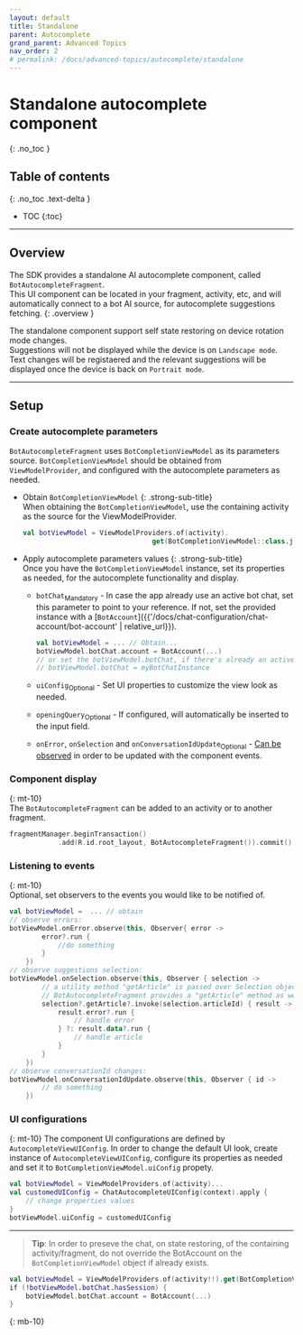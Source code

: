 ```yaml
---
layout: default
title: Standalone
parent: Autocomplete
grand_parent: Advanced Topics
nav_order: 2
# permalink: /docs/advanced-topics/autocomplete/standalone
---
```


# Standalone autocomplete component
{: .no_toc }

## Table of contents
{: .no_toc .text-delta }

- TOC
{:toc}

---

## Overview
The SDK provides a standalone AI autocomplete component, called `BotAutocompleteFragment`.   
This UI component can be located in your fragment, activity, etc, and will automatically connect to a bot AI source, for autocomplete suggestions fetching.
{: .overview }

The standalone component support self state restoring on device rotation mode changes.   
Suggestions will not be displayed while the device is on `Landscape mode`. Text changes will be registaered and the relevant suggestions will be displayed once the device is back on `Portrait mode`. 

---

## Setup

### Create autocomplete parameters
`BotAutocompleteFragment` uses `BotCompletionViewModel` as its parameters source.
`BotCompletionViewModel` should be obtained from `ViewModelProvider`, and configured with the autocomplete parameters as needed.

- Obtain `BotCompletionViewModel` {: .strong-sub-title}   
  When obtaining the `BotCompletionViewModel`, use the containing activity as the source for the ViewModelProvider.   
 
  ```kotlin
  val botViewModel = ViewModelProviders.of(activity).
                                  get(BotCompletionViewModel::class.java)
  ```

- Apply autocomplete parameters values {: .strong-sub-title}   
  Once you have the `BotCompletionViewModel` instance, set its properties as needed, for the autocomplete functionality and display.

    - `botChat`<sub>Mandatory</sub> - In case the app already use an active bot chat, set this parameter to point to your reference. If not, set the provided instance with a [`BotAccount`]({{'/docs/chat-configuration/chat-account/bot-account' | relative_url}}).
    
      ```kotlin
      val botViewModel = ... // Obtain...
      botViewModel.botChat.account = BotAccount(...) 
      // or set the botViewModel.botChat, if there's already an active instance 
      // botViewModel.botChat = myBotChatInstance
      ```
    - `uiConfig`<sub>Optional</sub> - Set UI properties to customize the view look as needed.
    - `openingQuery`<sub>Optional</sub> - If configured, will automatically be inserted to the input field.
    - `onError`, `onSelection` and `onConversationIdUpdate`<sub>Optional</sub> - [Can be observed](#listening-to-events) in order to be updated with the component events. 


### Component display    
{: mt-10}   
 The `BotAutocompleteFragment` can  be added to an activity or to another fragment.
```kotlin
fragmentManager.beginTransaction()
            .add(R.id.root_layout, BotAutocompleteFragment()).commit()
```

### Listening to events
{: mt-10}   
Optional, set observers to the events you would like to be notified of.

```kotlin
val botViewModel =  ... // obtain 
// observe errors:
botViewModel.onError.observe(this, Observer{ error ->
        error?.run { 
            //do something
        }
    })
// observe suggestions selection:
botViewModel.onSelection.observe(this, Observer { selection ->
        // a utility method "getArticle" is passed over Selection object
        // BotAutocompleteFragment provides a "getArticle" method as well that can be used.
        selection?.getArticle?.invoke(selection.articleId) { result ->
            result.error?.run { 
                // handle error 
            } ?: result.data?.run { 
                // handle article
            }
        }
    })
// observe conversationId changes:
botViewModel.onConversationIdUpdate.observe(this, Observer { id ->
        // do something
    })
```

### UI configurations   
{: mt-10} 
The component UI configurations are defined by `AutocompleteViewUIConfig`.
In order to change the default UI look, create instance of `AutocompleteViewUIConfig`, configure its properties as needed and set it to `BotCompletionViewModel.uiConfig` propety.
```kotlin
val botViewModel = ViewModelProviders.of(activity)...
val customedUIConfig = ChatAutocompleteUIConfig(context).apply { 
    // change properties values
}
botViewModel.uiConfig = customedUIConfig
```

---

> **Tip**: In order to preseve the chat, on state restoring, of the containing activity/fragment, do not override the BotAccount on the `BotCompletionViewModel` object if already exists.
```kotlin
val botViewModel = ViewModelProviders.of(activity!!).get(BotCompletionViewModel::class.java);       
if (!botViewModel.botChat.hasSession) {
    botViewModel.botChat.account = BotAccount(...)
}
```
{: mb-10}